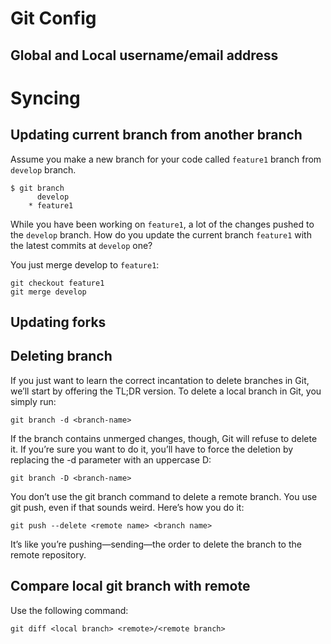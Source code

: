# Git Config
## Global and Local username/email address

# Syncing
## Updating current branch from another branch
Assume you make a new branch for your code called `feature1` branch from `develop` branch.
```
$ git branch 
      develop
    * feature1
```

While you have been working on `feature1`, a lot of the changes pushed to the `develop` branch. How do you update the current branch `feature1` with the latest commits at `develop` one? 

You just merge develop to `feature1`:
```
git checkout feature1
git merge develop
```

## Updating forks

## Deleting branch
If you just want to learn the correct incantation to delete branches in Git, we’ll start by offering the TL;DR version.
To delete a local branch in Git, you simply run:
```
git branch -d <branch-name>
```

If the branch contains unmerged changes, though, Git will refuse to delete it. If you’re sure you want to do it, you’ll have to force the deletion by replacing the -d parameter with an uppercase D:
```
git branch -D <branch-name>
```

You don’t use the git branch command to delete a remote branch. You use git push, even if that sounds weird. Here’s how you do it:
```
git push --delete <remote name> <branch name>
```

It’s like you’re pushing—sending—the order to delete the branch to the remote repository.

## Compare local git branch with remote
Use the following command:
```
git diff <local branch> <remote>/<remote branch>
```

